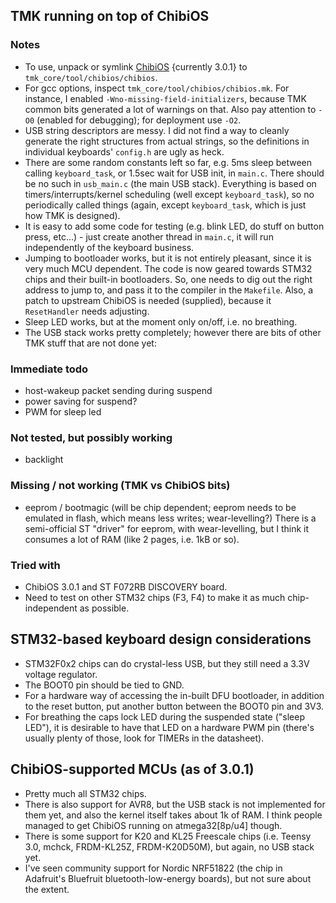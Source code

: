 ## TMK running on top of ChibiOS

### Notes

- To use, unpack or symlink [ChibiOS] {currently 3.0.1} to `tmk_core/tool/chibios/chibios`.
- For gcc options, inspect `tmk_core/tool/chibios/chibios.mk`. For instance, I enabled `-Wno-missing-field-initializers`, because TMK common bits generated a lot of warnings on that.
Also pay attention to `-O0` (enabled for debugging); for deployment use `-O2`.
- USB string descriptors are messy. I did not find a way to cleanly generate the right structures from actual strings, so the definitions in individual keyboards' `config.h` are ugly as heck.
- There are some random constants left so far, e.g. 5ms sleep between calling `keyboard_task`, or 1.5sec wait for USB init, in `main.c`. There should be no such in `usb_main.c` (the main USB stack). Everything is based on timers/interrupts/kernel scheduling (well except `keyboard_task`), so no periodically called things (again, except `keyboard_task`, which is just how TMK is designed).
- It is easy to add some code for testing (e.g. blink LED, do stuff on button press, etc...) - just create another thread in `main.c`, it will run independently of the keyboard business.
- Jumping to bootloader works, but it is not entirely pleasant, since it is very much MCU dependent. The code is now geared towards STM32 chips and their built-in bootloaders. So, one needs to dig out the right address to jump to, and pass it to the compiler in the `Makefile`. Also, a patch to upstream ChibiOS is needed (supplied), because it `ResetHandler` needs adjusting.
- Sleep LED works, but at the moment only on/off, i.e. no breathing.
- The USB stack works pretty completely; however there are bits of other TMK stuff that are not done yet:

### Immediate todo

- host-wakeup packet sending during suspend
- power saving for suspend?
- PWM for sleep led

### Not tested, but possibly working

- backlight

### Missing / not working (TMK vs ChibiOS bits)

- eeprom / bootmagic (will be chip dependent; eeprom needs to be emulated in flash, which means less writes; wear-levelling?) There is a semi-official ST "driver" for eeprom, with wear-levelling, but I think it consumes a lot of RAM (like 2 pages, i.e. 1kB or so).

### Tried with

- ChibiOS 3.0.1 and ST F072RB DISCOVERY board.
- Need to test on other STM32 chips (F3, F4) to make it as much chip-independent as possible.

## STM32-based keyboard design considerations

- STM32F0x2 chips can do crystal-less USB, but they still need a 3.3V voltage regulator.
- The BOOT0 pin should be tied to GND.
- For a hardware way of accessing the in-built DFU bootloader, in addition to the reset button, put another button between the BOOT0 pin and 3V3.
- For breathing the caps lock LED during the suspended state ("sleep LED"), it is desirable to have that LED on a hardware PWM pin (there's usually plenty of those, look for TIMERs in the datasheet).

## ChibiOS-supported MCUs (as of 3.0.1)

- Pretty much all STM32 chips.
- There is also support for AVR8, but the USB stack is not implemented for them yet, and also the kernel itself takes about 1k of RAM. I think people managed to get ChibiOS running on atmega32[8p/u4] though.
- There is some support for K20 and KL25 Freescale chips (i.e. Teensy 3.0, mchck, FRDM-KL25Z, FRDM-K20D50M), but again, no USB stack yet.
- I've seen community support for Nordic NRF51822 (the chip in Adafruit's Bluefruit bluetooth-low-energy boards), but not sure about the extent.



[ChibiOS]: http://chibios.org
